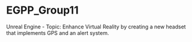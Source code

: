 # EGPP_Group11
Unreal Engine - Topic: Enhance Virtual Reality by creating a new headset that implements GPS and an alert system. 
